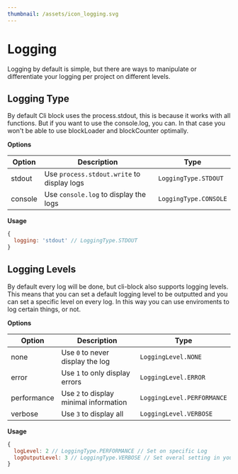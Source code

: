 ```yaml
---
thumbnail: /assets/icon_logging.svg
---
```


# Logging

Logging by default is simple, but there are ways to manipulate or differentiate your logging per project on different levels.

## Logging Type

By default Cli block uses the process.stdout, this is because it works with all functions. But if you want to use the console.log, you can. In that case you won't be able to use blockLoader and blockCounter optimally.

__Options__

| Option  | Description                                | Type                  |
| ------- | ------------------------------------------ | --------------------- |
| stdout  | Use `process.stdout.write` to display logs | `LoggingType.STDOUT`  |
| console | Use `console.log` to display the logs      | `LoggingType.CONSOLE` |

__Usage__

```js
{
  logging: 'stdout' // LoggingType.STDOUT
}
```

## Logging Levels

By default every log will be done, but cli-block also supports logging levels. This means that you can set a default logging level to be outputted and you can set a specific level on every log. In this way you can use enviroments to log certain things, or not.

__Options__

| Option      | Description                            | Type                       |
| ----------- | -------------------------------------- | -------------------------- |
| none        | Use `0` to never display the log       | `LoggingLevel.NONE`        |
| error       | Use `1` to only display errors         | `LoggingLevel.ERROR`       |
| performance | Use `2` to display minimal information | `LoggingLevel.PERFORMANCE` |
| verbose     | Use `3` to display all                 | `LoggingLevel.VERBOSE`     |


__Usage__

```js
{
  logLevel: 2 // LoggingType.PERFORMANCE // Set on specific Log
  logOutputLevel: 3 // LoggingType.VERBOSE // Set overal setting in your project
}
```
